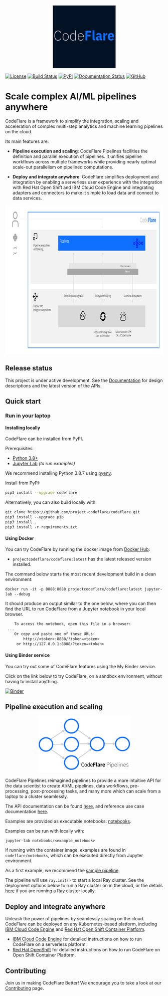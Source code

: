 
<!--
[![Gitter](https://badges.gitter.im/elyra-ai/community.svg)](https://gitter.im/elyra-ai/community?utm_source=badge&utm_medium=badge&utm_campaign=pr-badge)
-->

<p align="center">
<img src="./images/codeflare_square.svg" width="200" height="200">
</p>

<!--
<p align="center">
<img src="./images/pipelines.svg" width="340" height="207">
</p> 
-->

[![License](https://img.shields.io/badge/license-Apache--2.0-blue.svg)](http://www.apache.org/licenses/LICENSE-2.0)
[![Build
Status](https://travis-ci.com/project-codeflare/codeflare.svg?branch=main)](https://travis-ci.com/project-codeflare/codeflare.svg?branch=main) 
[![PyPI](https://badge.fury.io/py/codeflare.svg)](https://badge.fury.io/py/codeflare)
[![Documentation Status](https://readthedocs.org/projects/codeflare/badge/?version=latest)](https://codeflare.readthedocs.io/en/latest/?badge=latest)
[![GitHub](https://img.shields.io/badge/issue_tracking-github-blue.svg)](https://github.com/project-codeflare/codeflare/issues)


# Scale complex AI/ML pipelines anywhere

CodeFlare is a framework to simplify the integration, scaling and acceleration of complex multi-step analytics and machine learning pipelines on the cloud.

Its main features are: 

* **Pipeline execution and scaling**:
CodeFlare Pipelines facilities the definition and parallel execution of pipelines. It unifies pipeline workflows across multiple frameworks while providing nearly optimal scale-out parallelism on pipelined computations.
<!--CodeFlare Pipelines facilities the definition and parallel execution of pipelines. It unifies pipeline workflows across multiple platforms such as [scikit-learn](https://scikit-learn.org/) and [Apache Spark](https://spark.apache.org/), while providing nearly optimal scale-out parallelism on pipelined computations.-->

* **Deploy and integrate anywhere**: 
CodeFlare simplifies deployment and integration by enabling a serverless user experience with the integration with Red Hat Open Shift and IBM Cloud Code Engine and integrating adapters and connectors to make it simple to load data and connect to data services.

<p align="center">
<img src="./images/codeflare_arch_diagram.svg" width="876" height="476">
</p>

## Release status

This project is under active development. See the [Documentation](https://codeflare.readthedocs.io/en/latest/index.html) for design descriptions and the latest version of the APIs. 

## Quick start

### Run in your laptop

#### Installing locally

CodeFlare can be installed from PyPI.

Prerequisites:
* [Python 3.8+](https://www.python.org/downloads/)
* [Jupyter Lab](https://www.python.org/downloads/) *(to run examples)*

We recommend installing Python 3.8.7 using
[pyenv](https://github.com/pyenv/pyenv).


  Install from PyPI:
  ```bash
  pip3 install --upgrade codeflare
  ```


Alternatively, you can also build locally with:
```shell
git clone https://github.com/project-codeflare/codeflare.git
pip3 install --upgrade pip
pip3 install .
pip3 install -r requirements.txt 
```

#### Using Docker

You can try CodeFlare by running the docker image from [Docker Hub](https://hub.docker.com/r/projectcodeflare/codeflare/tags):
- `projectcodeflare/codeflare:latest` has the latest released version installed.

The command below starts the most recent development build in a clean environment:

```
docker run -it -p 8888:8888 projectcodeflare/codeflare:latest jupyter-lab --debug
```

It should produce an output similar to the one below, where you can then find the URL to run CodeFlare from a Jupyter notebook in your local browser.

```
    To access the notebook, open this file in a browser:
 ...
    Or copy and paste one of these URLs:
        http://<token>:8888/?token=<token>
     or http://127.0.0.1:8888/?token=<token>
```

#### Using Binder service

You can try out some of CodeFlare features using the My Binder service.

Click on the link below to try CodeFlare, on a sandbox environment, without having to install anything.

[![Binder](https://mybinder.org/badge_logo.svg)](https://mybinder.org/v2/gh/project-codeflare/codeflare.git/main)

## Pipeline execution and scaling

<p align="center">
<img src="./images/pipelines.svg" width="296" height="180">
</p>

CodeFlare Pipelines reimagined pipelines to provide a more intuitive API for the data scientist to create AI/ML pipelines, data workflows, pre-processing, post-processing tasks, and many more which can scale from a laptop to a cluster seamlessly.

The API documentation can be found [here](https://codeflare.readthedocs.io/en/latest/codeflare.pipelines.html), and reference use case documentation [here](https://codeflare.readthedocs.io/en/latest).

Examples are provided as executable notebooks: [notebooks](./notebooks). 

Examples can be run with locally with:
```shell
jupyter-lab notebooks/<example_notebook>
```

If running with the container image, examples are found in `codeflare/notebooks`, which can be executed directly from Jupyter environment. 

As a first example, we recommend the [sample pipeline](https://github.com/project-codeflare/codeflare/blob/main/notebooks/sample_pipeline.ipynb).

The pipeline will use `ray.init()` to start a local Ray cluster. See the deployment options below to run a Ray cluster on in the cloud, or the details [here](https://docs.ray.io/en/master/configure.html) if you are running a Ray cluster locally.

## Deploy and integrate anywhere

Unleash the power of pipelines by seamlessly scaling on the cloud. CodeFlare can be deployed on any Kubernetes-based platform, including [IBM Cloud Code Engine](https://www.ibm.com/cloud/code-engine) and [Red Hat Open Shift Container Platform](https://www.openshift.com). 

- [IBM Cloud Code Engine](./deploy/ibm_cloud_code_engine) for detailed instructions on how to run CodeFlare on a serverless platform.
- [Red Hat OpenShift](./deploy/redhat_openshift) for detailed instructions on how to run CodeFlare on Open Shift Container Platform.

## Contributing

Join us in making CodeFlare Better! We encourage you to take a look at our [Contributing](CONTRIBUTING.md) page.
